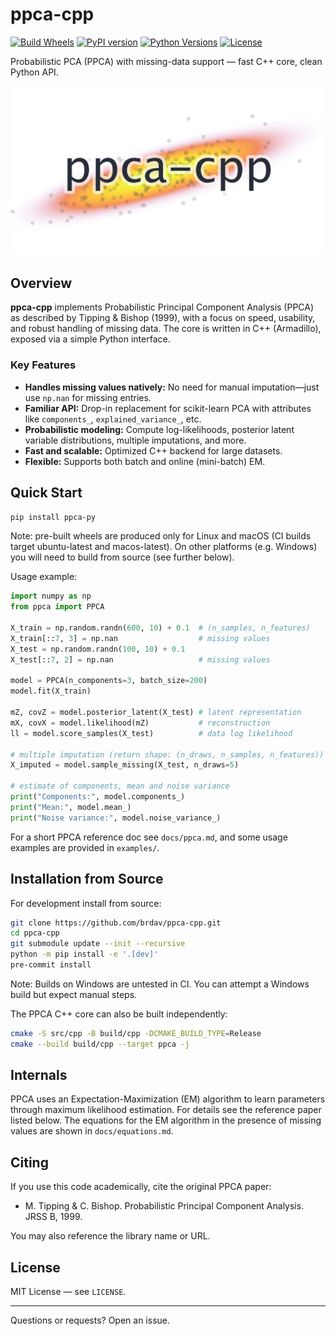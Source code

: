 
# ppca-cpp

[![Build Wheels](https://img.shields.io/github/actions/workflow/status/brdav/ppca-cpp/.github/workflows/build.yml?branch=main)](https://github.com/brdav/ppca-cpp/actions)
[![PyPI version](https://img.shields.io/pypi/v/ppca-py.svg)](https://pypi.org/project/ppca-py)
[![Python Versions](https://img.shields.io/pypi/pyversions/ppca-py.svg)](https://pypi.org/project/ppca-py)
[![License](https://img.shields.io/github/license/brdav/ppca-cpp.svg)](LICENSE)

Probabilistic PCA (PPCA) with missing-data support — fast C++ core, clean Python API.

![ppca teaser](https://raw.githubusercontent.com/brdav/ppca-cpp/main/docs/teaser.png)

## Overview

**ppca-cpp** implements Probabilistic Principal Component Analysis (PPCA) as described by Tipping & Bishop (1999), with a focus on speed, usability, and robust handling of missing data. The core is written in C++ (Armadillo), exposed via a simple Python interface.

### Key Features

- **Handles missing values natively:** No need for manual imputation—just use `np.nan` for missing entries.
- **Familiar API:** Drop-in replacement for scikit-learn PCA with attributes like `components_`, `explained_variance_`, etc.
- **Probabilistic modeling:** Compute log-likelihoods, posterior latent variable distributions, multiple imputations, and more.
- **Fast and scalable:** Optimized C++ backend for large datasets.
- **Flexible:** Supports both batch and online (mini-batch) EM.

## Quick Start

```bash
pip install ppca-py
```

Note: pre-built wheels are produced only for Linux and macOS (CI builds target ubuntu-latest and macos-latest). On other platforms (e.g. Windows) you will need to build from source (see further below).

Usage example:

```python
import numpy as np
from ppca import PPCA

X_train = np.random.randn(600, 10) + 0.1  # (n_samples, n_features)
X_train[::7, 3] = np.nan                  # missing values
X_test = np.random.randn(100, 10) + 0.1
X_test[::7, 2] = np.nan                   # missing values

model = PPCA(n_components=3, batch_size=200)
model.fit(X_train)

mZ, covZ = model.posterior_latent(X_test) # latent representation
mX, covX = model.likelihood(mZ)           # reconstruction
ll = model.score_samples(X_test)          # data log likelihood

# multiple imputation (return shape: (n_draws, n_samples, n_features))
X_imputed = model.sample_missing(X_test, n_draws=5)

# estimate of components, mean and noise variance
print("Components:", model.components_)
print("Mean:", model.mean_)
print("Noise variance:", model.noise_variance_)
```

For a short PPCA reference doc see `docs/ppca.md`, and some usage examples are provided in `examples/`.

## Installation from Source

For development install from source:

```bash
git clone https://github.com/brdav/ppca-cpp.git
cd ppca-cpp
git submodule update --init --recursive
python -m pip install -e '.[dev]'
pre-commit install
```

Note: Builds on Windows are untested in CI. You can attempt a Windows build but expect manual steps.

The PPCA C++ core can also be built independently:

```bash
cmake -S src/cpp -B build/cpp -DCMAKE_BUILD_TYPE=Release
cmake --build build/cpp --target ppca -j
```

## Internals

PPCA uses an Expectation-Maximization (EM) algorithm to learn parameters through maximum likelihood estimation. For details see the reference paper listed below. The equations for the EM algorithm in the presence of missing values are shown in `docs/equations.md`.

## Citing

If you use this code academically, cite the original PPCA paper:

* M. Tipping & C. Bishop. Probabilistic Principal Component Analysis. JRSS B, 1999.

You may also reference the library name or URL.

## License

MIT License — see `LICENSE`.

---
Questions or requests? Open an issue.
